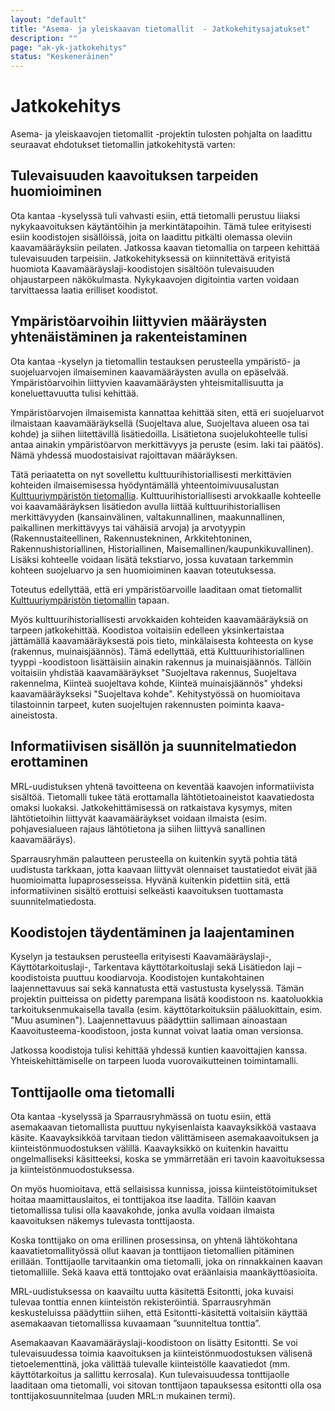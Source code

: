 ```yaml
---
layout: "default"
title: "Asema- ja yleiskaavan tietomallit  - Jatkokehitysajatukset"
description: ""
page: "ak-yk-jatkokehitys"
status: "Keskeneräinen"
---
```

# Jatkokehitys

Asema- ja yleiskaavojen tietomallit -projektin tulosten pohjalta on laadittu seuraavat ehdotukset tietomallin jatkokehitystä varten:

## Tulevaisuuden kaavoituksen tarpeiden huomioiminen

Ota kantaa -kyselyssä tuli vahvasti esiin, että tietomalli perustuu liiaksi nykykaavoituksen käytäntöihin ja merkintätapoihin. Tämä tulee erityisesti esiin koodistojen sisällöissä, joita on laadittu pitkälti olemassa oleviin kaavamääräyksiin peilaten. 
Jatkossa kaavan tietomallia on tarpeen kehittää tulevaisuuden tarpeisiin. Jatkokehityksessä on kiinnitettävä erityistä huomiota Kaavamääräyslaji-koodistojen sisältöön tulevaisuuden ohjaustarpeen näkökulmasta. Nykykaavojen digitointia varten voidaan tarvittaessa laatia erilliset koodistot. 

## Ympäristöarvoihin liittyvien määräysten yhtenäistäminen ja rakenteistaminen

Ota kantaa -kyselyn ja tietomallin testauksen perusteella ympäristö- ja suojeluarvojen ilmaiseminen kaavamääräysten avulla on epäselvää. Ympäristöarvoihin liittyvien kaavamääräysten yhteismitallisuutta ja koneluettavuutta tulisi kehittää. 

Ympäristöarvojen ilmaisemista kannattaa kehittää siten, että eri suojeluarvot ilmaistaan kaavamääräyksellä (Suojeltava alue, Suojeltava alueen osa tai kohde) ja siihen liitettävillä lisätiedoilla. Lisätietona suojelukohteelle tulisi antaa ainakin ympäristöarvon merkittävyys ja peruste (esim. laki tai päätös). Nämä yhdessä muodostaisivat rajoittavan määräyksen.

Tätä periaatetta on nyt sovellettu kulttuurihistoriallisesti merkittävien kohteiden ilmaisemisessa hyödyntämällä yhteentoimivuusalustan <a href="https://tietomallit.suomi.fi/model/rakkult/" target="_blank">Kulttuuriympäristön tietomallia</a>. Kulttuurihistoriallisesti arvokkaalle kohteelle voi kaavamääräyksen lisätiedon avulla liittää kulttuurihistoriallisen merkittävyyden (kansainvälinen, valtakunnallinen, maakunnallinen, paikallinen merkittävyys tai vähäisiä arvoja) ja arvotyypin (Rakennustaiteellinen, Rakennustekninen, Arkkitehtoninen, Rakennushistoriallinen, Historiallinen, Maisemallinen/kaupunkikuvallinen). Lisäksi kohteelle voidaan lisätä tekstiarvo, jossa kuvataan tarkemmin kohteen suojeluarvo ja sen huomioiminen kaavan toteutuksessa. 

Toteutus edellyttää, että eri ympäristöarvoille laaditaan omat tietomallit <a href="https://tietomallit.suomi.fi/model/rakkult/" target="_blank">Kulttuuriympäristön tietomallin</a> tapaan.

Myös kulttuurihistoriallisesti arvokkaiden kohteiden kaavamääräyksiä on tarpeen jatkokehittää. Koodistoa voitaisiin edelleen yksinkertaistaa jättämällä kaavamääräyksestä pois tieto, minkälaisesta kohteesta on kyse (rakennus, muinaisjäännös). Tämä edellyttää, että Kulttuurihistoriallinen tyyppi -koodistoon lisättäisiin ainakin rakennus ja muinaisjäännös. Tällöin voitaisiin yhdistää kaavamääräykset "Suojeltava rakennus, Suojeltava rakennelma, Kiinteä suojeltava kohde, Kiinteä muinaisjäännös" yhdeksi kaavamääräykseksi "Suojeltava kohde". Kehitystyössä on huomioitava tilastoinnin tarpeet, kuten suojeltujen rakennusten poiminta kaava-aineistosta.

## Informatiivisen sisällön ja suunnitelmatiedon erottaminen

MRL-uudistuksen yhtenä tavoitteena on keventää kaavojen informatiivista sisältöä. Tietomalli tukee tätä erottamalla lähtötietoaineistot kaavatiedosta omaksi luokaksi. Jatkokehittämisessä on ratkaistava kysymys, miten lähtötietoihin liittyvät kaavamääräykset voidaan ilmaista (esim. pohjavesialueen rajaus lähtötietona ja siihen liittyvä sanallinen kaavamääräys).

Sparrausryhmän palautteen perusteella on kuitenkin syytä pohtia tätä uudistusta tarkkaan, jotta kaavaan liittyvät olennaiset taustatiedot eivät jää huomioimatta lupaprosesseissa. Hyvänä kuitenkin pidettiin sitä, että informatiivinen sisältö erottuisi selkeästi kaavoituksen tuottamasta suunnitelmatiedosta.

## Koodistojen täydentäminen ja laajentaminen

Kyselyn ja testauksen perusteella erityisesti Kaavamääräyslaji-, Käyttötarkoituslaji-, Tarkentava käyttötarkoituslaji sekä Lisätiedon laji –koodistoista puuttuu koodiarvoja. Koodistojen kuntakohtainen laajennettavuus sai sekä kannatusta että vastustusta kyselyssä. Tämän projektin puitteissa on pidetty parempana lisätä koodistoon ns. kaatoluokkia tarkoituksenmukaisella tavalla (esim. käyttötarkoituksiin pääluokittain, esim. "Muu asuminen"). Laajennettavuus päädyttiin sallimaan ainoastaan Kaavoitusteema-koodistoon, josta kunnat voivat laatia oman versionsa.

Jatkossa koodistoja tulisi kehittää yhdessä kuntien kaavoittajien kanssa. Yhteiskehittämiselle on tarpeen luoda vuorovaikutteinen toimintamalli.

## Tonttijaolle oma tietomalli

Ota kantaa -kyselyssä ja Sparrausryhmässä on tuotu esiin, että asemakaavan tietomallista puuttuu nykyisenlaista kaavayksikköä vastaava käsite. Kaavayksikköä tarvitaan tiedon välittämiseen asemakaavoituksen ja kiinteistönmuodostuksen välillä. Kaavayksikkö on kuitenkin havaittu ongelmalliseksi käsitteeksi, koska se ymmärretään eri tavoin kaavoituksessa ja kiinteistönmuodostuksessa. 

On myös huomioitava, että sellaisissa kunnissa, joissa kiinteistötoimitukset hoitaa maamittauslaitos, ei tonttijakoa itse laadita. Tällöin kaavan tietomallissa tulisi olla kaavakohde, jonka avulla voidaan ilmaista kaavoituksen näkemys tulevasta tonttijaosta.

Koska tonttijako on oma erillinen prosessinsa, on yhtenä lähtökohtana kaavatietomallityössä ollut kaavan ja tonttijaon tietomallien pitäminen erillään. Tonttijaolle tarvitaankin oma tietomalli, joka on rinnakkainen kaavan tietomallille. Sekä kaava että tonttojako ovat eräänlaisia maankäyttöasioita.

MRL-uudistuksessa on kaavailtu uutta käsitettä Esitontti, joka kuvaisi tulevaa tonttia ennen kiinteistön rekisteröintiä. Sparrausryhmän keskusteluissa päädyttiin siihen, että Esitontti-käsitettä voitaisiin käyttää asemakaavan tietomallissa kuvaamaan ”suunniteltua tonttia”.

Asemakaavan Kaavamääräyslaji-koodistoon on lisätty Esitontti. Se voi tulevaisuudessa toimia kaavoituksen ja kiinteistönmuodostuksen välisenä tietoelementtinä, joka välittää tulevalle kiinteistölle kaavatiedot (mm. käyttötarkoitus ja sallittu kerrosala). Kun tulevaisuudessa tonttijaolle laaditaan oma tietomalli, voi sitovan tonttijaon tapauksessa esitontti olla osa tonttijakosuunnitelmaa (uuden MRL:n mukainen termi).

